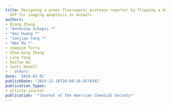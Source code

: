 ```yaml
---
title: Designing a green fluorogenic protease reporter by flipping a beta strand of
  GFP for imaging apoptosis in animals
authors:
- Qiang Zhang
- "Antonino Schepis *"
- "Hai Huang *"
- "Junjiao Yang *"
- "Wen Ma *"
- Joaquim Torra
- Shao-Qing Zhang
- Lina Yang
- Haifan Wu
- Santi Nonell
- ' others'
date: '2019-01-01'
publishDate: '2023-12-16T20:00:19.857639Z'
publication_types:
- article-journal
publication: '*Journal of the American Chemical Society*'
---
```

